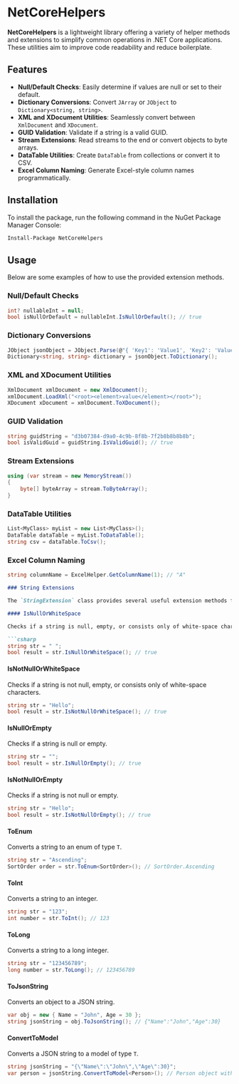 # NetCoreHelpers

**NetCoreHelpers** is a lightweight library offering a variety of helper methods and extensions to simplify common operations in .NET Core applications. These utilities aim to improve code readability and reduce boilerplate.

## Features

- **Null/Default Checks**: Easily determine if values are null or set to their default.
- **Dictionary Conversions**: Convert `JArray` or `JObject` to `Dictionary<string, string>`.
- **XML and XDocument Utilities**: Seamlessly convert between `XmlDocument` and `XDocument`.
- **GUID Validation**: Validate if a string is a valid GUID.
- **Stream Extensions**: Read streams to the end or convert objects to byte arrays.
- **DataTable Utilities**: Create `DataTable` from collections or convert it to CSV.
- **Excel Column Naming**: Generate Excel-style column names programmatically.

## Installation

To install the package, run the following command in the NuGet Package Manager Console:

```sh
Install-Package NetCoreHelpers
```



## Usage

Below are some examples of how to use the provided extension methods.

### Null/Default Checks

```csharp
int? nullableInt = null;
bool isNullOrDefault = nullableInt.IsNullOrDefault(); // true
```

### Dictionary Conversions

```csharp
JObject jsonObject = JObject.Parse(@"{ 'Key1': 'Value1', 'Key2': 'Value2' }");
Dictionary<string, string> dictionary = jsonObject.ToDictionary();
```

### XML and XDocument Utilities

```csharp
XmlDocument xmlDocument = new XmlDocument();
xmlDocument.LoadXml("<root><element>value</element></root>");
XDocument xDocument = xmlDocument.ToXDocument();
```

### GUID Validation

```csharp
string guidString = "d3b07384-d9a0-4c9b-8f8b-7f2b8b8b8b8b";
bool isValidGuid = guidString.IsValidGuid(); // true
```

### Stream Extensions

```csharp
using (var stream = new MemoryStream())
{
    byte[] byteArray = stream.ToByteArray();
}
```

### DataTable Utilities

```csharp
List<MyClass> myList = new List<MyClass>();
DataTable dataTable = myList.ToDataTable();
string csv = dataTable.ToCsv();
```

### Excel Column Naming

```csharp
string columnName = ExcelHelper.GetColumnName(1); // "A"
```

```markdown
### String Extensions

The `StringExtension` class provides several useful extension methods for strings.

#### IsNullOrWhiteSpace

Checks if a string is null, empty, or consists only of white-space characters.

```csharp
string str = " ";
bool result = str.IsNullOrWhiteSpace(); // true
```

#### IsNotNullOrWhiteSpace

Checks if a string is not null, empty, or consists only of white-space characters.

```csharp
string str = "Hello";
bool result = str.IsNotNullOrWhiteSpace(); // true
```

#### IsNullOrEmpty

Checks if a string is null or empty.

```csharp
string str = "";
bool result = str.IsNullOrEmpty(); // true
```

#### IsNotNullOrEmpty

Checks if a string is not null or empty.

```csharp
string str = "Hello";
bool result = str.IsNotNullOrEmpty(); // true
```

#### ToEnum

Converts a string to an enum of type `T`.

```csharp
string str = "Ascending";
SortOrder order = str.ToEnum<SortOrder>(); // SortOrder.Ascending
```

#### ToInt

Converts a string to an integer.

```csharp
string str = "123";
int number = str.ToInt(); // 123
```

#### ToLong

Converts a string to a long integer.

```csharp
string str = "123456789";
long number = str.ToLong(); // 123456789
```

#### ToJsonString

Converts an object to a JSON string.

```csharp
var obj = new { Name = "John", Age = 30 };
string jsonString = obj.ToJsonString(); // {"Name":"John","Age":30}
```

#### ConvertToModel

Converts a JSON string to a model of type `T`.

```csharp
string jsonString = "{\"Name\":\"John\",\"Age\":30}";
var person = jsonString.ConvertToModel<Person>(); // Person object with Name="John" and Age=30
```